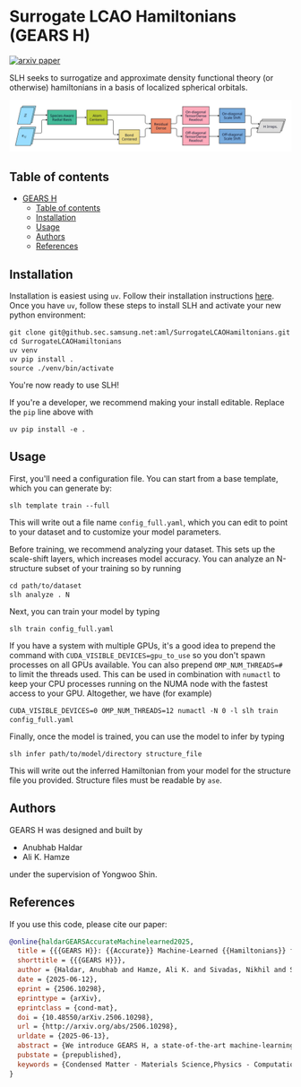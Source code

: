 # Surrogate LCAO Hamiltonians (GEARS H)

[![arxiv paper](https://img.shields.io/badge/cond--mat.mtrl--sci-arXiv%3A2506.10298-B31B1B.svg)](https://arxiv.org/abs/2506.10298)

SLH seeks to surrogatize and approximate density functional theory (or otherwise) hamiltonians in a basis of localized spherical orbitals.

![Architecture overview.](architecture_figures/0_overview.svg)

## Table of contents

- [GEARS H](#surrogate-lcao-hamiltonians-gears-h)
  - [Table of contents](#table-of-contents)
  - [Installation](#installation)
  - [Usage](#usage)
  - [Authors](#authors)
  - [References](#references)

## Installation

Installation is easiest using `uv`. Follow their installation instructions [here](https://docs.astral.sh/uv/getting-started/installation/).
Once you have `uv`, follow these steps to install SLH and activate your new python environment:

```console
git clone git@github.sec.samsung.net:aml/SurrogateLCAOHamiltonians.git
cd SurrogateLCAOHamiltonians
uv venv
uv pip install .
source ./venv/bin/activate
```

You're now ready to use SLH!

If you're a developer, we recommend making your install editable. Replace the `pip` line above with
```console
uv pip install -e .
```

## Usage

First, you'll need a configuration file.
You can start from a base template, which you can generate by:
```console
slh template train --full
```
This will write out a file name `config_full.yaml`, which you can edit to point to your dataset and to customize your model parameters.

Before training, we recommend analyzing your dataset. 
This sets up the scale-shift layers, which increases model accuracy.
You can analyze an N-structure subset of your training so by running
```console
cd path/to/dataset
slh analyze . N
```

Next, you can train your model by typing
```console
slh train config_full.yaml
```
If you have a system with multiple GPUs, it's a good idea to prepend the command with `CUDA_VISIBLE_DEVICES=gpu_to_use` so you don't spawn processes on all GPUs available. You can also prepend `OMP_NUM_THREADS=#` to limit the threads used. This can be used in combination with `numactl` to keep your CPU processes running on the NUMA node with the fastest access to your GPU.
Altogether, we have (for example)
```console
CUDA_VISIBLE_DEVICES=0 OMP_NUM_THREADS=12 numactl -N 0 -l slh train config_full.yaml
```

Finally, once the model is trained, you can use the model to infer by typing
```console
slh infer path/to/model/directory structure_file
```
This will write out the inferred Hamiltonian from your model for the structure file you provided. Structure files must be readable by `ase`.

## Authors

GEARS H was designed and built by
- Anubhab Haldar
- Ali K. Hamze

under the supervision of Yongwoo Shin.

## References

If you use this code, please cite our paper:

```bibtex
@online{haldarGEARSAccurateMachinelearned2025,
  title = {{{GEARS H}}: {{Accurate}} Machine-Learned {{Hamiltonians}} for next-Generation Device-Scale Modeling},
  shorttitle = {{{GEARS H}}},
  author = {Haldar, Anubhab and Hamze, Ali K. and Sivadas, Nikhil and Shin, Yongwoo},
  date = {2025-06-12},
  eprint = {2506.10298},
  eprinttype = {arXiv},
  eprintclass = {cond-mat},
  doi = {10.48550/arXiv.2506.10298},
  url = {http://arxiv.org/abs/2506.10298},
  urldate = {2025-06-13},
  abstract = {We introduce GEARS H, a state-of-the-art machine-learning Hamiltonian framework for large-scale electronic structure simulations. Using GEARS H, we present a statistical analysis of the hole concentration induced in defective \$\textbackslash mathrm\{WSe\}\_2\$ interfaced with Ni-doped amorphous \$\textbackslash mathrm\{HfO\}\_2\$ as a function of the Ni doping rate, system density, and Se vacancy rate in 72 systems ranging from 3326 to 4160 atoms-a quantity and scale of interface electronic structure calculation beyond the reach of conventional density functional theory codes and other machine-learning-based methods. We further demonstrate the versatility of our architecture by training models for a molecular system, 2D materials with and without defects, solid solution crystals, and bulk amorphous systems with covalent and ionic bonds. The mean absolute error of the inferred Hamiltonian matrix elements from the validation set is below 2.4 meV for all of these models. GEARS H outperforms other proposed machine-learning Hamiltonian frameworks, and our results indicate that machine-learning Hamiltonian methods, starting with GEARS H, are now production-ready techniques for DFT-accuracy device-scale simulation.},
  pubstate = {prepublished},
  keywords = {Condensed Matter - Materials Science,Physics - Computational Physics},
}
```